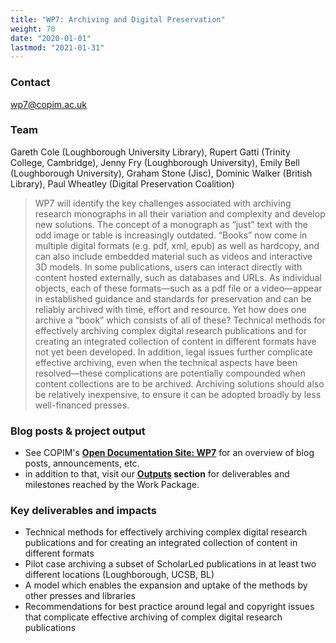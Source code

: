 ```yaml
---
title: "WP7: Archiving and Digital Preservation"
weight: 70
date: "2020-01-01"
lastmod: "2021-01-31"
---
```


### Contact

[wp7@copim.ac.uk](mailto:wp7@copim.ac.uk)  

### Team

Gareth Cole (Loughborough University Library), Rupert Gatti (Trinity College, Cambridge), Jenny Fry (Loughborough University), Emily Bell (Loughborough University), Graham Stone (Jisc), Dominic Walker (British Library), Paul Wheatley (Digital Preservation Coalition)

> WP7 will identify the key challenges associated with archiving research monographs in all their variation and complexity and develop new solutions. The concept of a monograph as “just” text with the odd image or table is increasingly outdated. “Books” now come in multiple digital formats (e.g. pdf, xml, epub) as well as hardcopy, and can also include embedded material such as videos and interactive 3D models. In some publications, users can interact directly with content hosted externally, such as databases and URLs. As individual objects, each of these formats—such as a pdf file or a video—appear in established guidance and standards for preservation and can be reliably archived with time, effort and resource. Yet how does one archive a “book” which consists of all of these? Technical methods for effectively archiving complex digital research publications and for creating an integrated collection of content in different formats have not yet been developed. In addition, legal issues further complicate effective archiving, even when the technical aspects have been resolved—these complications are potentially compounded when content collections are to be archived. Archiving solutions should also be relatively inexpensive, to ensure it can be adopted broadly by less well-financed presses.  


### Blog posts & project output

* See COPIM's **[Open Documentation Site: WP7](https://copim.pubpub.org/work-package-7)** for an overview of blog posts, announcements, etc.  
* in addition to that, visit our **[Outputs](https://www.copim.ac.uk/about-us/outputs/) section** for deliverables and milestones reached by the Work Package.  


### Key deliverables and impacts  

* Technical methods for effectively archiving complex digital research publications and for creating an integrated collection of content in different formats  
* Pilot case archiving a subset of ScholarLed publications in at least two different locations (Loughborough, UCSB, BL)  
* A model which enables the expansion and uptake of the methods by other presses and libraries
* Recommendations for best practice around legal and copyright issues that complicate effective archiving of complex digital research publications  
